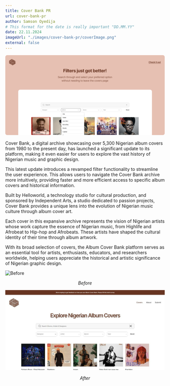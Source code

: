 ```yaml
---
title: Cover Bank PR
url: cover-bank-pr
author: Samson Oyedija
# This format for the date is really important "DD.MM.YY"
date: 22.11.2024
imageUrl: "./images/cover-bank-pr/coverImage.png"
external: false
---
```


![Image 01.png](./images/cover-bank-pr/Image_01.png)

Cover Bank, a digital archive showcasing over 5,300 Nigerian album covers from 1980 to the present day, has launched a significant update to its platform, making it even easier for users to explore the vast history of Nigerian music and graphic design.

This latest update introduces a revamped filter functionality to streamline the user experience. This allows users to navigate the Cover Bank archive more intuitively, providing faster and more efficient access to specific album covers and historical information.

Built by Helloworld, a technology studio for cultural production, and sponsored by Independent Arts, a studio dedicated to passion projects, Cover Bank provides a unique lens into the evolution of Nigerian music culture through album cover art.

Each cover in this expansive archive represents the vision of Nigerian artists whose work capture the essence of Nigerian music, from Highlife and Afrobeat to Hip-hop and Afrobeats. These artists have shaped the cultural identity of their time through album artwork.

With its broad selection of covers, the Album Cover Bank platform serves as an essential tool for artists, enthusiasts, educators, and researchers worldwide, helping users appreciate the historical and artistic significance of Nigerian graphic design.

![Before](./images/cover-bank-pr/Screenshot_2024-11-14_at_14.04.35.png)
<center><em>Before</em></center>

![After](./images/cover-bank-pr/image.png)
<center><em>After</em></center>